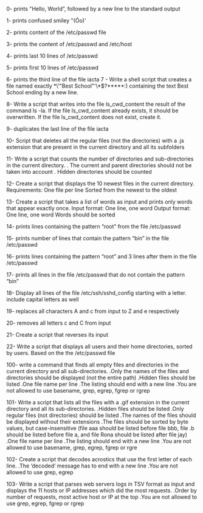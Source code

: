 0- prints "Hello, World”, followed by a new line to the standard output

1- prints confused smiley "(Ôo)'

2- prints content of the /etc/passwd file

3- prints the content of /etc/passwd and /etc/host

4- prints last 10 lines of /etc/passwd

5- prints first 10 lines of /etc/passwd

6- prints the third line of the file iacta
7 - Write a shell script that creates a file named exactly \*\\'"Best School"\'\\*$\?\*\*\*\*\*:) containing the text Best School ending by a new line.

8- Write a script that writes into the file ls_cwd_content the result of the command ls -la. If the file ls_cwd_content already exists, it should be overwritten. If the file ls_cwd_content does not exist, create it.

9- duplicates the last line of the file iacta

10- Script that deletes all the regular files (not the directories) with a .js extension that are present in the current directory and all its subfolders

11- Write a script that counts the number of directories and sub-directories in the current directory.
. The current and parent directories should not be taken into account
. Hidden directories should be counted

12- Create a script that displays the 10 newest files in the current directory.
Requirements:
One file per line
Sorted from the newest to the oldest

13- Create a script that takes a list of words as input and prints only words that appear exactly once.
Input format: One line, one word
Output format: One line, one word
Words should be sorted

14- prints lines containing the pattern “root” from the file /etc/passwd

15- prints number of lines that contain the pattern “bin” in the file /etc/passwd

16- prints lines containing the pattern “root” and 3 lines after them in the file /etc/passwd

17- prints all lines in the file /etc/passwd that do not contain the pattern “bin”

18- Display all lines of the file /etc/ssh/sshd_config starting with a letter.
include capital letters as well

19- replaces all characters A and c from input to Z and e respectively

20- removes all letters c and C from input

21- Create a script that reverses its input

22- Write a script that displays all users and their home directories, sorted by users.
Based on the the /etc/passwd file

100-  write a command that finds all empty files and directories in the current directory and all sub-directories.
.Only the names of the files and directories should be displayed (not the entire path)
.Hidden files should be listed
.One file name per line
.The listing should end with a new line
.You are not allowed to use basename, grep, egrep, fgrep or rgrep

101- Write a script that lists all the files with a .gif extension in the current directory and all its sub-directories.
.Hidden files should be listed
.Only regular files (not directories) should be listed
.The names of the files should be displayed without their extensions
.The files should be sorted by byte values, but case-insensitive (file aaa should be listed before file bbb, file .b should be listed before file a, and file Rona should be listed after file jay)
.One file name per line
.The listing should end with a new line
.You are not allowed to use basename, grep, egrep, fgrep or rgre

102- Create a script that decodes acrostics that use the first letter of each line.
.The ‘decoded’ message has to end with a new line
.You are not allowed to use grep, egrep

103- Write a script that parses web servers logs in TSV format as input and displays the 11 hosts or IP addresses which did the most requests.
.Order by number of requests, most active host or IP at the top
.You are not allowed to use grep, egrep, fgrep or rgrep
